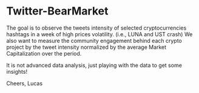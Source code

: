 # Twitter-BearMarket
The goal is to observe the tweets intensity of selected cryptocurrencies hashtags in a week of high prices volatility. (i.e., LUNA and UST crash)
We also want to measure the community engagement behind each crypto project by the tweet intensity normalized by the average Market Capitalization over the period.

It is not advanced data analysis, just playing with the data to get some insights! 

Cheers, Lucas
